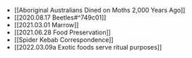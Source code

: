
- [[Aboriginal Australians Dined on Moths 2,000 Years Ago]]
- [[2020.08.17 Beetles#^749c01]]
- [[2021.03.01 Marrow]]
- [[2021.06.28 Food Preservation]]
- [[Spider Kebab Correspondence]]
- [[2022.03.09a Exotic foods serve ritual purposes]]

